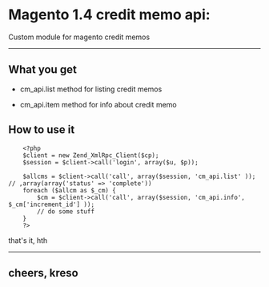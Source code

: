 # Magento 1.4 credit memo api:

Custom module for magento credit memos

- - -

## What you get

- cm_api.list method for listing credit memos

- cm_api.item method for info about credit memo

## How to use it

		<?php 
		$client = new Zend_XmlRpc_Client($cp);
		$session = $client->call('login', array($u, $p));

		$allcms = $client->call('call', array($session, 'cm_api.list' )); // ,array(array('status' => 'complete'))
		foreach ($allcm as $_cm) {
			$cm = $client->call('call', array($session, 'cm_api.info',  $_cm['increment_id'] ));
			// do some stuff
		}
		?>


that's it, hth

----
cheers, kreso
----